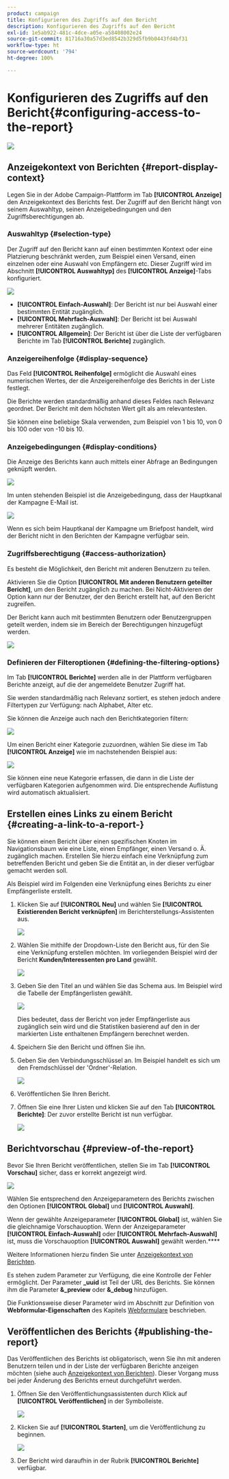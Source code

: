 ```yaml
---
product: campaign
title: Konfigurieren des Zugriffs auf den Bericht
description: Konfigurieren des Zugriffs auf den Bericht
exl-id: 1e5ab922-481c-4dce-a05e-a58408002e24
source-git-commit: 81716a30a57d3ed8542b329d5fb9b0443fd4bf31
workflow-type: ht
source-wordcount: '794'
ht-degree: 100%

---
```


# Konfigurieren des Zugriffs auf den Bericht{#configuring-access-to-the-report}

![](../../assets/common.svg)

## Anzeigekontext von Berichten {#report-display-context}

Legen Sie in der Adobe Campaign-Plattform im Tab **[!UICONTROL Anzeige]** den Anzeigekontext des Berichts fest. Der Zugriff auf den Bericht hängt von seinem Auswahltyp, seinen Anzeigebedingungen und den Zugriffsberechtigungen ab.

### Auswahltyp {#selection-type}

Der Zugriff auf den Bericht kann auf einen bestimmten Kontext oder eine Platzierung beschränkt werden, zum Beispiel einen Versand, einen einzelnen oder eine Auswahl von Empfängern etc. Dieser Zugriff wird im Abschnitt **[!UICONTROL Auswahltyp]** des **[!UICONTROL Anzeige]**-Tabs konfiguriert.

![](assets/s_ncs_advuser_report_visibility_4.png)

* **[!UICONTROL Einfach-Auswahl]**: Der Bericht ist nur bei Auswahl einer bestimmten Entität zugänglich.
* **[!UICONTROL Mehrfach-Auswahl]**: Der Bericht ist bei Auswahl mehrerer Entitäten zugänglich.
* **[!UICONTROL Allgemein]**: Der Bericht ist über die Liste der verfügbaren Berichte im Tab **[!UICONTROL Berichte]** zugänglich.

### Anzeigereihenfolge {#display-sequence}

Das Feld **[!UICONTROL Reihenfolge]** ermöglicht die Auswahl eines numerischen Wertes, der die Anzeigereihenfolge des Berichts in der Liste festlegt.

Die Berichte werden standardmäßig anhand dieses Feldes nach Relevanz geordnet. Der Bericht mit dem höchsten Wert gilt als am relevantesten.

Sie können eine beliebige Skala verwenden, zum Beispiel von 1 bis 10, von 0 bis 100 oder von -10 bis 10.

### Anzeigebedingungen {#display-conditions}

Die Anzeige des Berichts kann auch mittels einer Abfrage an Bedingungen geknüpft werden.

![](assets/s_ncs_advuser_report_visibility_5.png)

Im unten stehenden Beispiel ist die Anzeigebedingung, dass der Hauptkanal der Kampagne E-Mail ist.

![](assets/s_ncs_advuser_report_visibility_6.png)

Wenn es sich beim Hauptkanal der Kampagne um Briefpost handelt, wird der Bericht nicht in den Berichten der Kampagne verfügbar sein.

### Zugriffsberechtigung {#access-authorization}

Es besteht die Möglichkeit, den Bericht mit anderen Benutzern zu teilen.

Aktivieren Sie die Option **[!UICONTROL Mit anderen Benutzern geteilter Bericht]**, um den Bericht zugänglich zu machen. Bei Nicht-Aktivieren der Option kann nur der Benutzer, der den Bericht erstellt hat, auf den Bericht zugreifen.

Der Bericht kann auch mit bestimmten Benutzern oder Benutzergruppen geteilt werden, indem sie im Bereich der Berechtigungen hinzugefügt werden.

![](assets/s_ncs_advuser_report_visibility_8.png)

### Definieren der Filteroptionen {#defining-the-filtering-options}

Im Tab **[!UICONTROL Berichte]** werden alle in der Plattform verfügbaren Berichte anzeigt, auf die der angemeldete Benutzer Zugriff hat.

Sie werden standardmäßig nach Relevanz sortiert, es stehen jedoch andere Filtertypen zur Verfügung: nach Alphabet, Alter etc.

Sie können die Anzeige auch nach den Berichtkategorien filtern:

![](assets/report_ovv_select_type.png)

Um einen Bericht einer Kategorie zuzuordnen, wählen Sie diese im Tab **[!UICONTROL Anzeige]** wie im nachstehenden Beispiel aus:

![](assets/report_select_category.png)

Sie können eine neue Kategorie erfassen, die dann in die Liste der verfügbaren Kategorien aufgenommen wird. Die entsprechende Auflistung wird automatisch aktualisiert.

## Erstellen eines Links zu einem Bericht {#creating-a-link-to-a-report-}

Sie können einen Bericht über einen spezifischen Knoten im Navigationsbaum wie eine Liste, einen Empfänger, einen Versand o. Ä. zugänglich machen. Erstellen Sie hierzu einfach eine Verknüpfung zum betreffenden Bericht und geben Sie die Entität an, in der dieser verfügbar gemacht werden soll.

Als Beispiel wird im Folgenden eine Verknüpfung eines Berichts zu einer Empfängerliste erstellt.

1. Klicken Sie auf **[!UICONTROL Neu]** und wählen Sie **[!UICONTROL Existierenden Bericht verknüpfen]** im Berichterstellungs-Assistenten aus.

   ![](assets/s_ncs_advuser_report_wizard_link_01.png)

1. Wählen Sie mithilfe der Dropdown-Liste den Bericht aus, für den Sie eine Verknüpfung erstellen möchten. Im vorliegenden Beispiel wird der Bericht **Kunden/Interessenten pro Land** gewählt.

   ![](assets/s_ncs_advuser_report_wizard_link_02.png)

1. Geben Sie den Titel an und wählen Sie das Schema aus. Im Beispiel wird die Tabelle der Empfängerlisten gewählt.

   ![](assets/s_ncs_advuser_report_wizard_link_03.png)

   Dies bedeutet, dass der Bericht von jeder Empfängerliste aus zugänglich sein wird und die Statistiken basierend auf den in der markierten Liste enthaltenen Empfängern berechnet werden.

1. Speichern Sie den Bericht und öffnen Sie ihn.
1. Geben Sie den Verbindungsschlüssel an. Im Beispiel handelt es sich um den Fremdschlüssel der &#39;Ordner&#39;-Relation.

   ![](assets/s_ncs_advuser_report_wizard_link_04.png)

1. Veröffentlichen Sie Ihren Bericht.
1. Öffnen Sie eine Ihrer Listen und klicken Sie auf den Tab **[!UICONTROL Berichte]**: Der zuvor erstellte Bericht ist nun verfügbar.

   ![](assets/s_ncs_advuser_report_wizard_link_05.png)

## Berichtvorschau {#preview-of-the-report}

Bevor Sie Ihren Bericht veröffentlichen, stellen Sie im Tab **[!UICONTROL Vorschau]** sicher, dass er korrekt angezeigt wird.

![](assets/s_ncs_advuser_report_preview_01.png)

Wählen Sie entsprechend den Anzeigeparametern des Berichts zwischen den Optionen **[!UICONTROL Global]** und **[!UICONTROL Auswahl]**.

Wenn der gewählte Anzeigeparameter **[!UICONTROL Global]** ist, wählen Sie die gleichnamige Vorschauoption. Wenn der Anzeigeparameter **[!UICONTROL Einfach-Auswahl]** oder **[!UICONTROL Mehrfach-Auswahl]** ist, muss die Vorschauoption **[!UICONTROL Auswahl]** gewählt werden.****

Weitere Informationen hierzu finden Sie unter [Anzeigekontext von Berichten](#report-display-context).

Es stehen zudem Parameter zur Verfügung, die eine Kontrolle der Fehler ermöglicht. Der Parameter **_uuid** ist Teil der URL des Berichts. Sie können ihm die Parameter **&amp;_preview** oder **&amp;_debug** hinzufügen.

Die Funktionsweise dieser Parameter wird im Abschnitt zur Definition von **Webformular-Eigenschaften** des Kapitels [Webformulare](../../web/using/about-web-forms.md) beschrieben.

## Veröffentlichen des Berichts {#publishing-the-report}

Das Veröffentlichen des Berichts ist obligatorisch, wenn Sie ihn mit anderen Benutzern teilen und in der Liste der verfügbaren Berichte anzeigen möchten (siehe auch [Anzeigekontext von Berichten](#report-display-context)). Dieser Vorgang muss bei jeder Änderung des Berichts erneut durchgeführt werden.

1. Öffnen Sie den Veröffentlichungsassistenten durch Klick auf **[!UICONTROL Veröffentlichen]** in der Symbolleiste.

   ![](assets/s_ncs_advuser_report_publish_01.png)

1. Klicken Sie auf **[!UICONTROL Starten]**, um die Veröffentlichung zu beginnen.

   ![](assets/s_ncs_advuser_report_publish_02.png)

1. Der Bericht wird daraufhin in der Rubrik **[!UICONTROL Berichte]** verfügbar.
